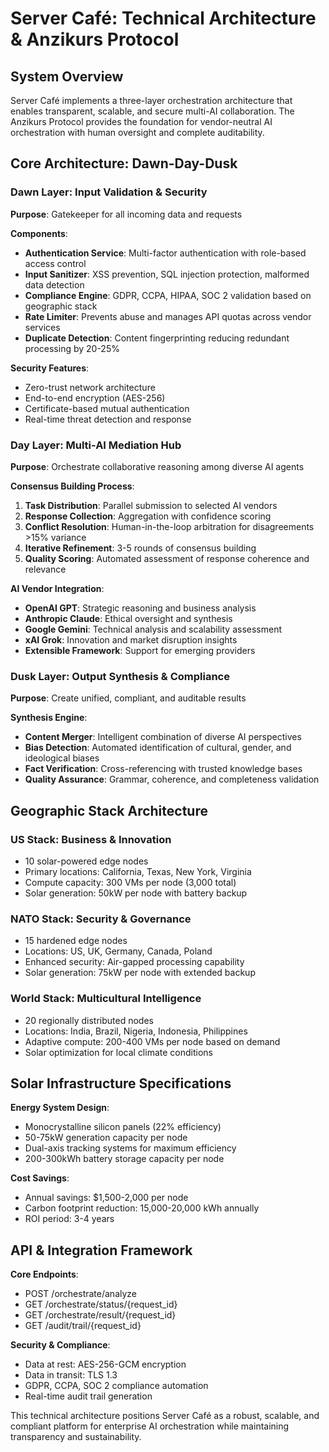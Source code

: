 # Server Café: Technical Architecture & Anzikurs Protocol

## System Overview

Server Café implements a three-layer orchestration architecture that enables transparent, scalable, and secure multi-AI collaboration. The Anzikurs Protocol provides the foundation for vendor-neutral AI orchestration with human oversight and complete auditability.

## Core Architecture: Dawn-Day-Dusk

### Dawn Layer: Input Validation & Security

**Purpose**: Gatekeeper for all incoming data and requests

**Components**:
- **Authentication Service**: Multi-factor authentication with role-based access control
- **Input Sanitizer**: XSS prevention, SQL injection protection, malformed data detection
- **Compliance Engine**: GDPR, CCPA, HIPAA, SOC 2 validation based on geographic stack
- **Rate Limiter**: Prevents abuse and manages API quotas across vendor services
- **Duplicate Detection**: Content fingerprinting reducing redundant processing by 20-25%

**Security Features**:
- Zero-trust network architecture
- End-to-end encryption (AES-256)
- Certificate-based mutual authentication
- Real-time threat detection and response

### Day Layer: Multi-AI Mediation Hub

**Purpose**: Orchestrate collaborative reasoning among diverse AI agents

**Consensus Building Process**:
1. **Task Distribution**: Parallel submission to selected AI vendors
2. **Response Collection**: Aggregation with confidence scoring
3. **Conflict Resolution**: Human-in-the-loop arbitration for disagreements >15% variance
4. **Iterative Refinement**: 3-5 rounds of consensus building
5. **Quality Scoring**: Automated assessment of response coherence and relevance

**AI Vendor Integration**:
- **OpenAI GPT**: Strategic reasoning and business analysis
- **Anthropic Claude**: Ethical oversight and synthesis
- **Google Gemini**: Technical analysis and scalability assessment
- **xAI Grok**: Innovation and market disruption insights
- **Extensible Framework**: Support for emerging providers

### Dusk Layer: Output Synthesis & Compliance

**Purpose**: Create unified, compliant, and auditable results

**Synthesis Engine**:
- **Content Merger**: Intelligent combination of diverse AI perspectives
- **Bias Detection**: Automated identification of cultural, gender, and ideological biases
- **Fact Verification**: Cross-referencing with trusted knowledge bases
- **Quality Assurance**: Grammar, coherence, and completeness validation

## Geographic Stack Architecture

### US Stack: Business & Innovation
- 10 solar-powered edge nodes
- Primary locations: California, Texas, New York, Virginia
- Compute capacity: 300 VMs per node (3,000 total)
- Solar generation: 50kW per node with battery backup

### NATO Stack: Security & Governance
- 15 hardened edge nodes
- Locations: US, UK, Germany, Canada, Poland
- Enhanced security: Air-gapped processing capability
- Solar generation: 75kW per node with extended backup

### World Stack: Multicultural Intelligence
- 20 regionally distributed nodes
- Locations: India, Brazil, Nigeria, Indonesia, Philippines
- Adaptive compute: 200-400 VMs per node based on demand
- Solar optimization for local climate conditions

## Solar Infrastructure Specifications

**Energy System Design**:
- Monocrystalline silicon panels (22% efficiency)
- 50-75kW generation capacity per node
- Dual-axis tracking systems for maximum efficiency
- 200-300kWh battery storage capacity per node

**Cost Savings**:
- Annual savings: $1,500-2,000 per node
- Carbon footprint reduction: 15,000-20,000 kWh annually
- ROI period: 3-4 years

## API & Integration Framework

**Core Endpoints**:
- POST /orchestrate/analyze
- GET /orchestrate/status/{request_id}
- GET /orchestrate/result/{request_id}
- GET /audit/trail/{request_id}

**Security & Compliance**:
- Data at rest: AES-256-GCM encryption
- Data in transit: TLS 1.3
- GDPR, CCPA, SOC 2 compliance automation
- Real-time audit trail generation

This technical architecture positions Server Café as a robust, scalable, and compliant platform for enterprise AI orchestration while maintaining transparency and sustainability.